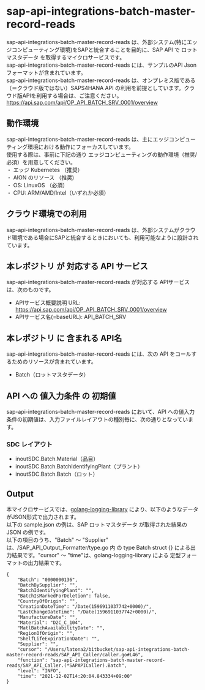 # sap-api-integrations-batch-master-record-reads     
sap-api-integrations-batch-master-record-reads は、外部システム(特にエッジコンピューティング環境)をSAPと統合することを目的に、SAP API で ロットマスタデータ を取得するマイクロサービスです。  
sap-api-integrations-batch-master-record-reads には、サンプルのAPI Json フォーマットが含まれています。  
sap-api-integrations-batch-master-record-reads は、オンプレミス版である（＝クラウド版ではない）SAPS4HANA API の利用を前提としています。クラウド版APIを利用する場合は、ご注意ください。  
https://api.sap.com/api/OP_API_BATCH_SRV_0001/overview 

## 動作環境  
sap-api-integrations-batch-master-record-reads は、主にエッジコンピューティング環境における動作にフォーカスしています。  
使用する際は、事前に下記の通り エッジコンピューティングの動作環境（推奨/必須）を用意してください。  
・ エッジ Kubernetes （推奨）   
・ AION のリソース （推奨)   
・ OS: LinuxOS （必須）   
・ CPU: ARM/AMD/Intel（いずれか必須）  

## クラウド環境での利用
sap-api-integrations-batch-master-record-reads は、外部システムがクラウド環境である場合にSAPと統合するときにおいても、利用可能なように設計されています。  

## 本レポジトリ が 対応する API サービス
sap-api-integrations-batch-master-record-reads が対応する APIサービス は、次のものです。

* APIサービス概要説明 URL: https://api.sap.com/api/OP_API_BATCH_SRV_0001/overview  
* APIサービス名(=baseURL): API_BATCH_SRV

## 本レポジトリ に 含まれる API名
sap-api-integrations-batch-master-record-reads には、次の API をコールするためのリソースが含まれています。  

* Batch（ロットマスタデータ）

## API への 値入力条件 の 初期値
sap-api-integrations-batch-master-record-reads において、API への値入力条件の初期値は、入力ファイルレイアウトの種別毎に、次の通りとなっています。  

### SDC レイアウト

* inoutSDC.Batch.Material（品目）
* inoutSDC.Batch.BatchIdentifyingPlant（プラント）
* inoutSDC.Batch.Batch（ロット）

## Output  
本マイクロサービスでは、[golang-logging-library](https://github.com/latonaio/golang-logging-library) により、以下のようなデータがJSON形式で出力されます。   
以下の sample.json の例は、SAP ロットマスタデータ が取得された結果の JSON の例です。  
以下の項目のうち、"Batch" ～ "Supplier" は、/SAP_API_Output_Formatter/type.go 内 の type Batch struct {} による出力結果です。"cursor" ～ "time"は、golang-logging-library による 定型フォーマットの出力結果です。    

```
{
	"Batch": "0000000136",
	"BatchBySupplier": "",
	"BatchIdentifyingPlant": "",
	"BatchIsMarkedForDeletion": false,
	"CountryOfOrigin": "",
	"CreationDateTime": "/Date(1596911037742+0000)/",
	"LastChangeDateTime": "/Date(1596911037742+0000)/",
	"ManufactureDate": "",
	"Material": "D2C_C_104",
	"MatlBatchAvailabilityDate": "",
	"RegionOfOrigin": "",
	"ShelfLifeExpirationDate": "",
	"Supplier": "",
	"cursor": "/Users/latona2/bitbucket/sap-api-integrations-batch-master-record-reads/SAP_API_Caller/caller.go#L46",
	"function": "sap-api-integrations-batch-master-record-reads/SAP_API_Caller.(*SAPAPICaller).Batch",
	"level": "INFO",
	"time": "2021-12-02T14:20:04.843334+09:00"
}
```